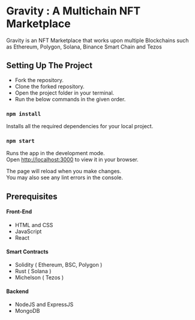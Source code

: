 # Gravity : A Multichain NFT Marketplace

Gravity is an NFT Marketplace that works upon multiple Blockchains such as Ethereum, Polygon, Solana, Binance Smart Chain and Tezos

## Setting Up The Project

* Fork the repository.
* Clone the forked repository.
* Open the project folder in your terminal.
* Run the below commands in the given order.

### `npm install`

Installs all the required dependencies for your local project.

### `npm start`

Runs the app in the development mode.\
Open [http://localhost:3000](http://localhost:3000) to view it in your browser.

The page will reload when you make changes.\
You may also see any lint errors in the console.

## Prerequisites
#### Front-End 
* HTML and CSS
* JavaScript
* React

#### Smart Contracts
* Solidity ( Ethereum, BSC, Polygon )
* Rust ( Solana )
* Michelson ( Tezos )

#### Backend
* NodeJS and ExpressJS  
* MongoDB
